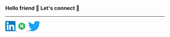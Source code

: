 ### Hello friend 👋 Let's connect 🤝
<hr>

<a href="https://www.linkedin.com/in/abdul-moiz-hussain/" target="__blank">
    <img height="32px" src="https://raw.githubusercontent.com/abdulmoizhussain/abdulmoizhussain/main/linkedin.png" />
</a>

<a href="https://www.hackerrank.com/abdulmoizhussain" target="__blank">
    <img height="32px" src="https://raw.githubusercontent.com/abdulmoizhussain/abdulmoizhussain/main/hackerrank.png" />
</a>

<a href="https://twitter.com/abdulmoizhus" target="__blank">
    <img height="32px" src="https://raw.githubusercontent.com/abdulmoizhussain/abdulmoizhussain/main/twitter.png" />
</a>

<a href="mailto:moizhus123@gmail.com">


<!--
**abdulmoizhussain/abdulmoizhussain** is a ✨ _special_ ✨ repository because its `README.md` (this file) appears on your GitHub profile.

Here are some ideas to get you started:

- 🔭 I’m currently working on ...
- 🌱 I’m currently learning ...
- 👯 I’m looking to collaborate on ...
- 🤔 I’m looking for help with ...
- 💬 Ask me about ...
- 📫 How to reach me: ...
- 😄 Pronouns: ...
- ⚡ Fun fact: ...
-->
